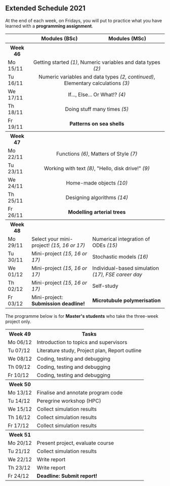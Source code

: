 ## Extended Schedule 2021

At the end of each week, on Fridays, you will put to practice what you have learned with a <b>programming assignment</b>.

<table>
  <tr>
    <th></th>
    <th>Modules (BSc)</th>
    <th>Modules (MSc)</th>
  </tr>
  <tr>
    <th>Week 46</th>
    <th></th>
    <th></th>
  </tr>
  <tr>
    <td>Mo 15/11</td>
    <td colspan="2" style="text-align:center">Getting started <i>(1)</i>, Numeric variables and data types <i>(2)</i></td>
  </tr>
  <tr>
    <td>Tu 16/11</td>
    <td colspan="2" style="text-align:center">Numeric variables and data types <i>(2, continued)</i>, Elementary calculations <i>(3)</i></td>
  </tr>
  <tr>
    <td>We 17/11</td>
    <td colspan="2" style="text-align:center">If..., Else... Or What!? <i>(4)</i></td>
  </tr>
  <tr>
    <td>Th 18/11</td>
    <td colspan="2" style="text-align:center">Doing stuff many times <i>(5)</i></td>
  </tr>
  <tr>
    <td>Fr 19/11</td>
    <td colspan="2" style="text-align:center"><b>Patterns on sea shells</b></td>
  </tr>
  <tr>
    <th>Week 47</th>
    <th></th>
    <th></th>
  </tr>
  <tr>
    <td>Mo 22/11</td>
    <td colspan="2" style="text-align:center">Functions <i>(6)</i>, Matters of Style <i>(7)</i></td>
  </tr>
  <tr>
    <td>Tu 23/11</td>
    <td colspan="2" style="text-align:center">Working with text <i>(8)</i>, "Hello, disk drive!" <i>(9)</i></td>
  </tr>
  <tr>
    <td>We 24/11</td>
    <td colspan="2" style="text-align:center">Home-made objects <i>(10)</i></td>
  </tr>
  <tr>
    <td>Th 25/11</td>
    <td colspan="2" style="text-align:center">Designing algorithms <i>(14)</i></td>
  </tr>
  <tr>
    <td>Fr 26/11</td>
    <td colspan="2" style="text-align:center"><b>Modelling arterial trees</b></td>
  </tr>
  <tr>
    <th>Week 48</th>
    <th></th>
    <th></th>
  </tr>
  <tr>
    <td>Mo 29/11</td>
    <td>Select your mini-project! <i>(15, 16 or 17)</i></td>
    <td>Numerical integration of ODEs <i>(15)</i></td>
  </tr>
  <tr>
    <td>Tu 30/11</td>
    <td>Mini-project <i>(15, 16 or 17)</i></td>
    <td>Stochastic models <i>(16)</i></td>
  </tr>
  <tr>
    <td>We 01/12</td>
    <td>Mini-project <i>(15, 16 or 17)</i></td>
    <td>Individual-based simulation <i>(17), FSE career day</i></td>
  </tr>
  <tr>
    <td>Th 02/12</td>
    <td>Mini-project <i>(15, 16 or 17)</i></td>
    <td>Self-study</td>
  </tr>
  <tr>
    <td>Fr 03/12</td>
    <td>Mini-project: <b>Submission deadline!</b></td>
    <td><b>Microtubule polymerisation</b></td>
  </tr>
</table>

The programme below is for **Master's students** who take the three-week project only.

<table>
  <tr>
    <th>Week 49</th>
    <th>Tasks</th>
  </tr>
  <tr>
    <td>Mo 06/12</td>
    <td>Introduction to topics and supervisors</td>
  </tr>
  <tr>
    <td>Tu 07/12</td>
    <td>Literature study, Project plan, Report outline</td>
  </tr>
  <tr>
    <td>We 08/12</td>
    <td>Coding, testing and debugging</td>
  </tr>
  <tr>
    <td>Th 09/12</td>
    <td>Coding, testing and debugging</td>
  </tr>
  <tr>
    <td>Fr 10/12</td>
    <td>Coding, testing and debugging</td>
  </tr>
  <tr>
    <th>Week 50</th>
    <th></th>
  </tr>
  <tr>
    <td>Mo 13/12</td>
    <td>Finalise and annotate program code</td>
  </tr>
  <tr>
    <td>Tu 14/12</td>
    <td>Peregrine workshop (HPC)</td>
  </tr>
  <tr>
    <td>We 15/12</td>
    <td>Collect simulation results</td>
  </tr>
  <tr>
    <td>Th 16/12</td>
    <td>Collect simulation results</td>
  </tr>
  <tr>
    <td>Fr 17/12</td>
    <td>Collect simulation results</td>
  </tr>
  <tr>
    <th>Week 51</th>
    <th></th>
  </tr>
  <tr>
    <td>Mo 20/12</td>
    <td>Present project, evaluate course</td>
  </tr>
  <tr>
    <td>Tu 21/12</td>
    <td>Collect simulation results</td>
  </tr>
  <tr>
    <td>We 22/12</td>
    <td>Write report</td>
  </tr>
  <tr>
    <td>Th 23/12</td>
    <td>Write report</td>
  </tr>
  <tr>
    <td>Fr 24/12</td>
    <td><b>Deadline: Submit report!</b></td>
  </tr>
</table>
